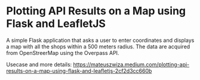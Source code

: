 # Plotting API Results on a Map using Flask and LeafletJS

A simple Flask application that asks a user to enter coordinates and displays a map with all the shops within a 500 meters radius. The data are acquired from OpenStreerMap using the Overpass API.

Usecase and more details: https://mateuszwiza.medium.com/plotting-api-results-on-a-map-using-flask-and-leafletjs-2cf2d3cc660b
